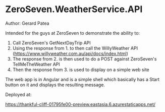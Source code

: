 # ZeroSeven.WeatherService.API
Author: Gerard Patea

Intended for the guys at ZeroSeven to demonstrate the ability to:
  1. Call ZeroSeven's GetNextDayTrip API
  2. Using the response from 1. to then call the WillyWeather API (https://www.willyweather.com.au/api/docs/index.html)
  3. The response from 2. is then used to do a POST against ZeroSeven's TellMeTheWeather API
  4. Then the response from 3. is used to display on a simple web site

The web app is in Angular and is a simple shell which basically has a Start button on it and displays the resulting message.

Deployed at:

https://thankful-cliff-01795fe00-preview.eastasia.6.azurestaticapps.net/


